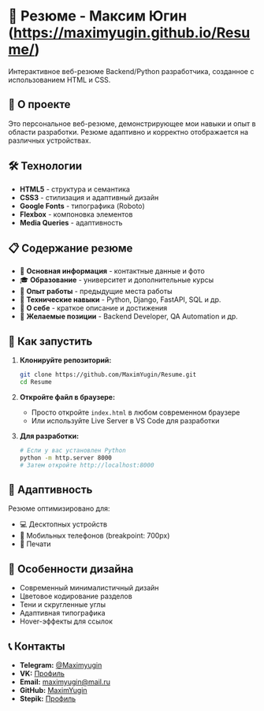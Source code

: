 # 📄 Резюме - Максим Югин (https://maximyugin.github.io/Resume/)

Интерактивное веб-резюме Backend/Python разработчика, созданное с использованием HTML и CSS.

## 🎯 О проекте

Это персональное веб-резюме, демонстрирующее мои навыки и опыт в области разработки. Резюме адаптивно и корректно отображается на различных устройствах.

## 🛠️ Технологии

- **HTML5** - структура и семантика
- **CSS3** - стилизация и адаптивный дизайн
- **Google Fonts** - типографика (Roboto)
- **Flexbox** - компоновка элементов
- **Media Queries** - адаптивность

## 📋 Содержание резюме

- 👤 **Основная информация** - контактные данные и фото
- 🎓 **Образование** - университет и дополнительные курсы
- 💼 **Опыт работы** - предыдущие места работы
- 🔧 **Технические навыки** - Python, Django, FastAPI, SQL и др.
- 📝 **О себе** - краткое описание и достижения
- 🎯 **Желаемые позиции** - Backend Developer, QA Automation и др.

## 🚀 Как запустить

1. **Клонируйте репозиторий:**
   ```bash
   git clone https://github.com/MaximYugin/Resume.git
   cd Resume
   ```

2. **Откройте файл в браузере:**
   - Просто откройте `index.html` в любом современном браузере
   - Или используйте Live Server в VS Code для разработки

3. **Для разработки:**
   ```bash
   # Если у вас установлен Python
   python -m http.server 8000
   # Затем откройте http://localhost:8000
   ```

## 📱 Адаптивность

Резюме оптимизировано для:
- 💻 Десктопных устройств
- 📱 Мобильных телефонов (breakpoint: 700px)
- 📄 Печати

## 🎨 Особенности дизайна

- Современный минималистичный дизайн
- Цветовое кодирование разделов
- Тени и скругленные углы
- Адаптивная типографика
- Hover-эффекты для ссылок

## 📞 Контакты

- **Telegram:** [@Maximyugin](https://t.me/Maximyugin)
- **VK:** [Профиль](https://vk.com/id541098670)
- **Email:** maximyugin@mail.ru
- **GitHub:** [MaximYugin](https://github.com/MaximYugin)
- **Stepik:** [Профиль](https://stepik.org/users/651481716/profile)

